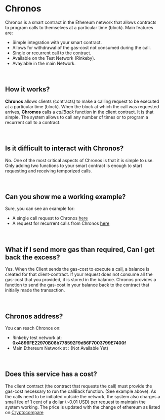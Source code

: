 # Chronos 
Chronos is a smart contract in the Ethereum network that allows contracts to program calls to themselves at a particular time (block).
Main features are:


* Simple integration with your smart contract.
* Allows for withdrawal of the gas-cost not consumed during the call.
* Single or recurrent call to the contract.
* Available on the Test Network (Rinkeby).
* Avaylable in the main Network.
<br><br><br>


## How it works?
**Chronos** allows clients (contracts) to make a calling request to be executed at a particular time (block). When the block at which the call was requested arrives, **Chromos** calls a *callBack* function in the client contract. It is that simple. The system allows to call any number of times or to program a recurrent call to a contract. 
<br><br><br>


## Is it difficult to interact with Chronos?
No. One of the most critical aspects of Chronos is that it is simple to use. Only adding two functions to your smart contract is enough to start requesting and receiving temporized calls. 
<br><br><br>


## Can you show me a working example?
Sure, you can see an example for:
* A single call request to Chronos [here](https://github.com/jfdelgad/Chronos/blob/master/Example/SingleCall.md)
* A request for recurrent calls from Chronos [here](https://github.com/jfdelgad/Chronos/blob/master/Example/recurrentCalls.md)
<br><br><br>


## What if I send more gas than required, Can I get back the excess?
Yes. When the Client sends the gas-cost to execute a call, a balance is created for that client-contract. If your request does not consume all the gas-cost that you provided, it is stored in the balance. Chronos provides a function to send the gas-cost in your balance back to the contract that initially made the transaction. 
<br><br><br>


## Chronos address?
You can reach Chronos on:
* Rinkeby test network at: **0x4896FE22970B06b778592F9d56F7003799E7400f**
* Main Ethereum Network at : (Not Available Yet)
<br><br><br>



## Does this service has a cost?
The client contract (the contract that requests the call) must provide the gas-cost necessary to run the callBack function. (See example above). As the calls need to be initiated outside the network, the system also charges a small fee of  1 cent of a dollar (~0.01 USD) per request to maintain the system working. The price is updated with the change of ethereum as listed on [Cryptocompare](https://www.cryptocompare.com/coins/eth/overview/USD)
<br><br><br>
